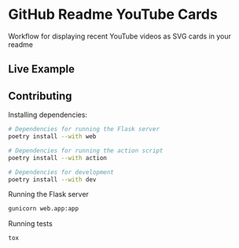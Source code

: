 # GitHub Readme YouTube Cards

Workflow for displaying recent YouTube videos as SVG cards in your readme

## Live Example

<!-- BEGIN YOUTUBE-CARDS -->

<!-- END YOUTUBE-CARDS -->

## Contributing

Installing dependencies:

```bash
# Dependencies for running the Flask server
poetry install --with web

# Dependencies for running the action script
poetry install --with action

# Dependencies for development
poetry install --with dev
```

Running the Flask server

```bash
gunicorn web.app:app
```

Running tests

```bash
tox
```
